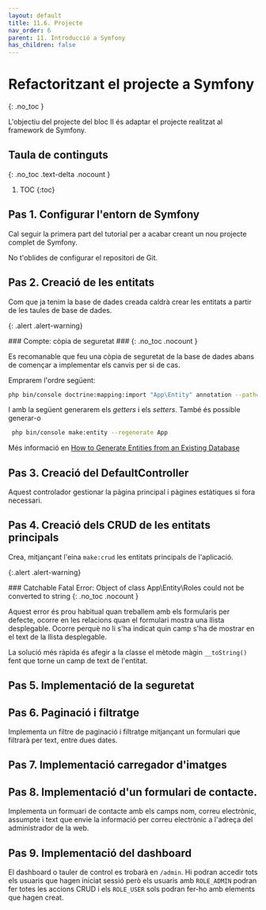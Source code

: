 ```yaml
---
layout: default
title: 11.6. Projecte
nav_order: 6
parent: 11. Introducció a Symfony
has_children: false
---
```

# Refactoritzant el projecte a Symfony #
{: .no_toc }

L'objectiu del projecte del bloc II és adaptar el projecte realitzat al framework de Symfony.

## Taula de continguts
{: .no_toc .text-delta  .nocount }

1. TOC
{:toc}

## Pas 1. Configurar l'entorn de Symfony

Cal seguir la primera part del tutorial per a acabar creant un nou projecte complet de Symfony.

No t'oblides de configurar el repositori de Git.

## Pas 2. Creació de les entitats

Com que ja tenim la base de dades creada caldrà crear les entitats a partir de les taules de base de dades.

{: .alert .alert-warning}
<div markdown="1">
### Compte: còpia de seguretat ###
{: .no_toc   .nocount }


Es recomanable que feu una còpia de seguretat de la base de dades abans de començar a implementar els canvis per si de cas.
</div>

Emprarem l'ordre següent:

```bash
php bin/console doctrine:mapping:import "App\Entity" annotation --path=src/Entity
```

I amb la següent generarem els _getters_ i els _setters_. També és possible generar-o

```bash
 php bin/console make:entity --regenerate App
```

Més informació en [How to Generate Entities from an Existing Database](https://symfony.com/doc/current/doctrine/reverse_engineering.html)

## Pas 3. Creació del DefaultController

Aquest controlador gestionar la pàgina principal i pàgines estàtiques si fora necessari.

## Pas 4. Creació dels CRUD de les entitats principals

Crea, mitjançant l'eina `make:crud` les entitats principals de l'aplicació.

{:.alert .alert-warning}
<div markdown="1">
### Catchable Fatal Error: Object of class App\Entity\Roles could not be converted to string
{: .no_toc   .nocount }

Aquest error és prou habitual quan treballem amb els formularis per defecte, ocorre en les relacions quan el formulari mostra una llista desplegable. Ocorre perquè no li s'ha indicat quin camp s'ha de mostrar en el text de la llista desplegable.

La solució més ràpida és afegir a la classe el mètode màgin `__toString()` fent que torne un camp de text de l'entitat.
</div>

## Pas 5. Implementació de la seguretat

## Pas 6. Paginació i filtratge

Implementa un filtre de paginació i filtratge mitjançant un formulari que filtrarà per text, entre dues dates.

## Pas 7. Implementació carregador d'imatges

## Pas 8. Implementació d'un formulari de contacte.

Implementa un formuari de contacte amb els camps nom, correu electrònic, assumpte i text que envie la informació per correu electrònic a l'adreça del administrador de la web.

## Pas 9. Implementació del dashboard

El dashboard o tauler de control es trobarà en `/admin`. Hi podran accedir tots els usuaris que hagen iniciat sessió però els usuaris amb `ROLE_ADMIN` podran fer totes les accions CRUD i els `ROLE_USER` sols podran fer-ho amb elements que hagen creat.

